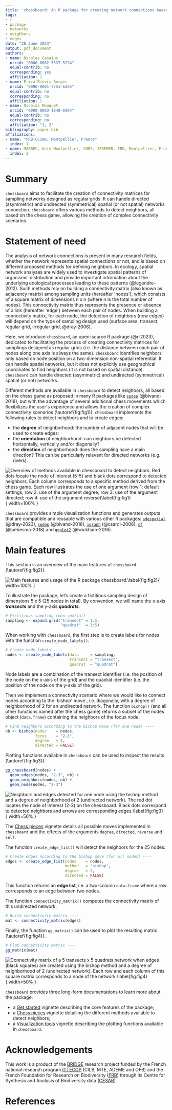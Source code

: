 ```yaml
---
title: 'chessboard: An R package for creating network connections based on chess moves'
tags:
- r
- package
- networks
- neighbors
- edges
date: "28 June 2023"
output: pdf_document
authors:
- name: Nicolas Casajus
  orcid: "0000-0002-5537-5294"
  equal-contrib: no
  corresponding: yes
  affiliation: 1
- name: Érica Rievrs Borges
  orcid: "0000-0001-7751-6265"
  equal-contrib: no
  corresponding: no
  affiliation: 1
- name: Nicolas Mouquet
  orcid: "0000-0003-1840-6984"
  equal-contrib: no
  corresponding: no
  affiliation: "1, 2"
bibliography: paper.bib
affiliations:
- name: "FRB-CESAB, Montpellier, France"
  index: 1
- name: MARBEC, Univ Montpellier, CNRS, IFREMER, IRD, Montpellier, France
  index: 2
---
```



# Summary

`chessboard` aims to facilitate the creation of connectivity matrices for 
sampling networks designed as regular grids. It can handle directed (asymmetric)
and undirected (symmetrical) spatial (or not spatial) networks connection. 
`chessboard` offers various methods to detect neighbors, all based on the chess 
game, allowing the creation of complex connectivity scenarios.



# Statement of need

The analysis of network connections is present in many research fields, whether 
the network represents spatial connections or not, and is based on different 
proposed methods for defining  neighbors. In ecology, spatial network analyses 
are widely used to investigate spatial patterns of organisms’ distribution and 
provide important information about the underlying ecological processes leading 
to these patterns (@legendre-2012). Such methods rely on building a connectivity
matrix (also known as adjacency matrix) among sampling units (hereafter 
'nodes'), which consists of a square matrix of dimensions n x n (where n is the 
total number of nodes). This connectivity matrix thus represents the presence or
absence of a link (hereafter 'edge') between each pair of nodes. When building a
connectivity matrix, for each node, the detection of neighbors (new edges) will 
depend on the type of sampling design used (surface area, transect, regular 
grid, irregular grid, @dray-2006).

Here, we introduce `chessboard`, an open-source R package (@r-2023), dedicated 
to facilitating the process of creating connectivity matrices for samplings 
designed as regular grids (i.e. the distance between each pair of nodes along 
one axis is always the same). `chessboard` identifies neighbors only based on 
node position on a two-dimension non-spatial referential. It can handle spatial 
networks, but it does not explicitly use geographical coordinates to find 
neighbors (it is not based on spatial distance). `chessboard` can handle 
directed (asymmetric) and undirected (symmetrical) spatial (or not) networks.

Different methods are available in `chessboard` to detect neighbors, all based 
on the chess game as proposed in many R packages like 
[`spdep`](https://r-spatial.github.io/spdep/) (@bivand-2018), but with the 
advantage of several additional chess movements which flexibilizes the user's 
experience and allows the creation of complex connectivity scenarios 
(\autoref{fig:fig1}). `chessboard` implements the following rules to detect 
neighbors and to create edges:

- the **degree** of neighborhood: the number of adjacent nodes that will be used
to create edges;
- the **orientation** of neighborhood: can neighbors be detected horizontally, 
vertically and/or diagonally?
- the **direction** of neighborhood: does the sampling have a main direction? 
This can be particularly relevant for directed networks (e.g. rivers).


![Overview of methods available in `chessboard` to detect neighbors. Red dots locate the node of interest (5-5) and black dots correspond to detected neighbors. Each column corresponds to a specific method derived from the chess game. Each row illustrates the use of one argument (row 1: default settings; row 2: use of the argument `degree`; row 3: use of the argument `directed`; row 4: use of the argument `reverse`)\label{fig:fig1}](figures/figure-1.png){ width=100% }


`chessboard` provides simple visualization functions and generates outputs that 
are compatible and reusable with various other R packages: 
[`adespatial`](https://sdray.github.io/adespatial/) (@dray-2023), 
[`spdep`](https://r-spatial.github.io/spdep/) (@bivand-2018), 
[`igraph`](https://r.igraph.org/) (@csardi-2006), 
[`sf`](https://r-spatial.github.io/sf/) (@pebesma-2018) and 
[`ggplot2`](https://ggplot2.tidyverse.org) (@wickham-2016).



# Main features


This section is an overview of the main features of `chessboard` 
(\autoref{fig:fig2}).


![Main features and usage of the R package `chessboard`.\label{fig:fig2}](figures/figure-2.png){ width=100% }


To illustrate the package, let’s create a fictitious sampling design of 
dimensions 5 x 5 (25 nodes in total). By convention, we will name the x-axis 
**_transects_** and the y-axis **_quadrats_**.


```r
# Fictitious sampling (non spatial) ----
sampling <- expand.grid("transect" = 1:5,
                        "quadrat"  = 1:5)
```


When working with `chessboard`, the first step is to create labels for nodes 
with the function `create_node_labels()`.


```r
# Create node labels ----
nodes <- create_node_labels(data     = sampling,
                            transect = "transect",
                            quadrat  = "quadrat")
```


Node labels are a combination of the transect identifier (i.e. the position of 
the node on the x-axis of the grid) and the quadrat identifier (i.e. the 
position of the node on the y-axis of the grid).

Then we implement a connectivity scenario where we would like to connect nodes 
according to the 'bishop' move , i.e. diagonally, with a degree of neighborhood 
of 2 for an undirected network. The function `bishop()` (and all other 
functions named after the chess game) returns a subset of the nodes object 
(`data.frame`) containing the neighbors of the focus node. 


```r
# Find neighbors according to the bishop move (for one node) ----
nb <- bishop(nodes    = nodes,
             focus    = "2-3",
             degree   = 2,
             directed = FALSE)
```


Plotting functions available in `chessboard` can be used to inspect the results
(\autoref{fig:fig3}):


```r
gg_chessboard(nodes) +
  geom_edges(nodes, "2-3", nb) +
  geom_neighbors(nodes, nb) +
  geom_node(nodes, "2-3")
```


![Neighbors and edges detected for one node using the bishop method and a degree of neighborhood of 2 (undirected network). The red dot locates the node of interest (2-3) on the chessboard. Black dots correspond to detected neighbors and arrows are corresponding edges.\label{fig:fig3}](figures/figure-3.png){ width=50% }


The [Chess pieces](https://frbcesab.github.io/chessboard/articles/chess-pieces.html) 
vignette details all possible moves implemented in `chessboard` and the effects 
of the arguments `degree`, `directed`, `reverse` and `self`.

The function `create_edge_list()` will detect the neighbors for the 25 nodes:


```r
# Create edges according to the bishop move (for all nodes) ----
edges <- create_edge_list(nodes    = nodes,
                      	  method   = "bishop",
                      	  degree   = 2,
                      	  directed = FALSE)
```


This function returns an **edge list**, i.e. a two-column `data.frame` where a 
row corresponds to an edge between two nodes.

The function `connectivity_matrix()` computes the connectivity matrix of this 
undirected network.


```r
# Build connectivity matrix ----
mat <- connectivity_matrix(edges)
```


Finally, the function `gg_matrix()` can be used to plot the resulting matrix 
(\autoref{fig:fig4}).

```r
# Plot connectivity matrix ----
gg_matrix(mat)
```


![Connectivity matrix of a 5 transects x 5 quadrats network when edges (black squares) are created using the bishop method and a degree of neighborhood of 2 (undirected network). Each row and each column of this square matrix corresponds to a node of the network.\label{fig:fig4}](figures/figure-4.png){ width=50% }


`chessboard` provides three long-form documentations to learn more about the 
package:

- a [Get started](https://frbcesab.github.io/chessboard/articles/chessboard.html) 
vignette describing the core features of the package;
- a [Chess pieces](https://frbcesab.github.io/chessboard/articles/chess-pieces.html) 
vignette detailing the different methods available to detect neighbors;
- a [Visualization tools](https://frbcesab.github.io/chessboard/articles/visualization-tools.html) 
vignette describing the plotting functions available in `chessboard`.



# Acknowledgements

This work is a product of the 
[BRIDGE](https://www.fondationbiodiversite.fr/en/the-frb-in-action/programs-and-projects/le-cesab/bridge/) 
research project funded by the French national research program 
[ITTECOP](https://ittecop.fr/en/) (CILB, MTE, ADEME and OFB) and the 
French Foundation for Research on Biodiversity 
([FRB](https://www.fondationbiodiversite.fr/en/)) through its Centre for Synthesis 
and Analysis of Biodiversity data 
([CESAB](https://www.fondationbiodiversite.fr/en/about-the-foundation/le-cesab/)).



# References
